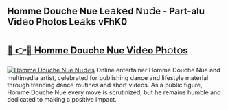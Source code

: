 ## Homme Douche Nue Le𝚊k𝚎d N𝚞𝚍e - Part-alu Vid𝚎o Photos Le𝚊ks vFhK0

# <h2><a href="http://fb2u4kc.evod.top/?m=Homme+Douche+Nue">🔗 👉🔴 Homme Douche Nue Vid𝚎o Ph𝚘t𝚘s</a></h2>

[![Homme Douche Nue N𝚞d𝚎s](https://i.imgur.com/8V9OHl7.gif)](http://fb2u4kc.evod.top/?m=Homme+Douche+Nue)
Online entertainer Homme Douche Nue and multimedia artist, celebrated for publishing dance and lifestyle material through trending dance routines and short videos. As a public figure, Homme Douche Nue every move is scrutinized, but he remains humble and dedicated to making a positive impact. 
